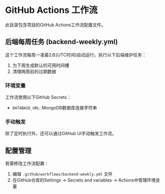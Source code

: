# GitHub Actions 工作流

此目录包含项目的GitHub Actions工作流配置文件。

## 后端每周任务 (backend-weekly.yml)

这个工作流每周一凌晨2点(UTC时间)自动运行，执行以下后端维护任务：

1. 为下周生成默认的可用时间槽
2. 清理两周前的过期数据

### 环境变量

工作流使用以下GitHub Secrets：

- `DATABASE_URL`: MongoDB数据库连接字符串

### 手动触发

除了定时执行外，还可以通过GitHub UI手动触发工作流。

## 配置管理

若需修改工作流配置：

1. 编辑 `.github/workflows/backend-weekly.yml` 文件
2. 在GitHub仓库的Settings -> Secrets and variables -> Actions中管理环境变量 